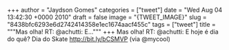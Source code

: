 
+++
author = "Jaydson Gomes"
categories = ["tweet"]
date = "Wed Aug 04 13:42:30 +0000 2010"
draft = false
image = "{TWEET_IMAGE}"
slug = "8438bfc6293e6d2742414358e1ec1674aacf455c"
tags = ["tweet"]
title = """Mas olha! RT: @achutti: E..."""
+++
Mas olha! RT: @achutti: E hoje é dia do quê? Dia do Skate http://bit.ly/bCSMVP (via @mycool)
